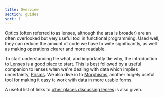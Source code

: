 ```yaml
---
title: Overview
section: guides
sort: 1
---
```


Optics (often referred to as lenses, although the area is broader) are an often overlooked but very useful tool in functional programming. Used well, they can reduce the amount of code we have to write significantly, as well as making operations clearer and more readable.

To start understanding the what, and importantly the why, the introduction to [Lenses][lenses] is a good place to start. This is best followed by a useful companion to lenses when we're dealing with data which implies uncertainty, [Prisms][prisms]. We also dive in to [Morphisms][morphisms], another hugely useful tool for making it easy to work with data in more usable forms.

A useful list of links to [other places discussing lenses][links] is also given.

<!--- Local --->

[lenses]: /aether/guides/lenses.html
[prisms]: /aether/guides/prisms.html
[morphisms]: /aether/guides/morphisms.html
[links]: /aether/guides/links.html
